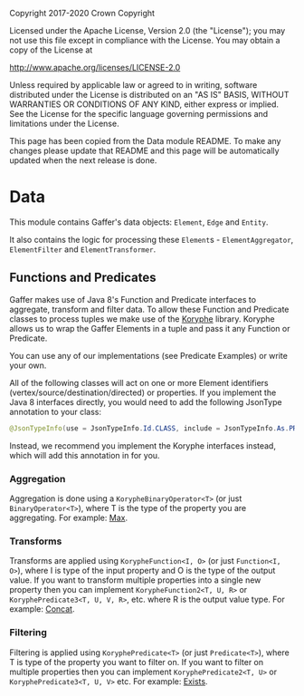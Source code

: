 Copyright 2017-2020 Crown Copyright

Licensed under the Apache License, Version 2.0 (the "License");
you may not use this file except in compliance with the License.
You may obtain a copy of the License at

  http://www.apache.org/licenses/LICENSE-2.0

Unless required by applicable law or agreed to in writing, software
distributed under the License is distributed on an "AS IS" BASIS,
WITHOUT WARRANTIES OR CONDITIONS OF ANY KIND, either express or implied.
See the License for the specific language governing permissions and
limitations under the License.

This page has been copied from the Data module README. To make any changes please update that README and this page will be automatically updated when the next release is done.


Data
======

This module contains Gaffer's data objects: `Element`, `Edge` and `Entity`.

It also contains the logic for processing these `Element`s - `ElementAggregator`,
`ElementFilter` and `ElementTransformer`.


## Functions and Predicates

Gaffer makes use of Java 8's Function and Predicate interfaces to aggregate, transform and filter data. To allow these Function and Predicate classes to process tuples we make use of the [Koryphe](https://github.com/gchq/koryphe/blob/master/README.md) library. Koryphe allows us to wrap the Gaffer Elements in a tuple and pass it any Function or Predicate. 

You can use any of our implementations (see Predicate Examples) or write your own.

All of the following classes will act on one or more Element identifiers (vertex/source/destination/directed) or properties. If you implement the Java 8 interfaces directly, you would need to add the following JsonType annotation to your class:

```java
@JsonTypeInfo(use = JsonTypeInfo.Id.CLASS, include = JsonTypeInfo.As.PROPERTY, property = "class")
```

Instead, we recommend you implement the Koryphe interfaces instead, which will add this annotation in for you.

### Aggregation
Aggregation is done using a `KorypheBinaryOperator<T>` (or just `BinaryOperator<T>`), where T is the type of the property you are aggregating. For example: [Max](https://github.com/gchq/koryphe/blob/master/core/src/main/java/uk/gov/gchq/koryphe/impl/binaryoperator/Max.java).

### Transforms
Transforms are applied using `KorypheFunction<I, O>` (or just `Function<I, O>`), where I is type of the input property and O is the type of the output value. If you want to transform multiple properties into a single new property then you can implement `KorypheFunction2<T, U, R>` or `KoryphePredicate3<T, U, V, R>`, etc. where R is the output value type.  For example: [Concat](https://github.com/gchq/koryphe/blob/master/core/src/main/java/uk/gov/gchq/koryphe/impl/function/Concat.java).

### Filtering
Filtering is applied using `KoryphePredicate<T>` (or just `Predicate<T>`), where T is type of the property you want to filter on. If you want to filter on multiple properties then you can implement `KoryphePredicate2<T, U>` or `KoryphePredicate3<T, U, V>` etc. For example: [Exists](https://github.com/gchq/koryphe/blob/master/core/src/main/java/uk/gov/gchq/koryphe/impl/predicate/Exists.java).
